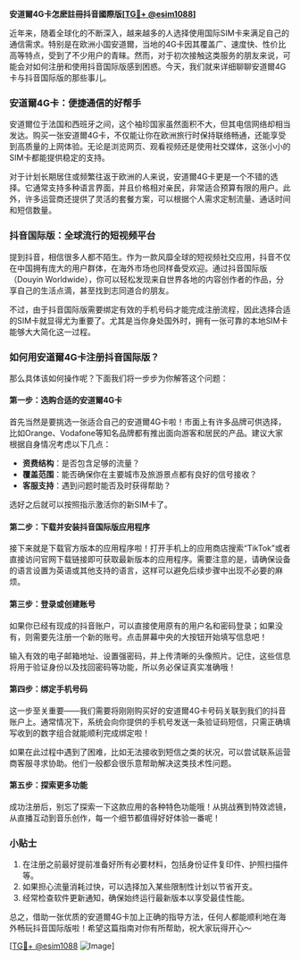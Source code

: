 **安道爾4G卡怎麽註冊抖音國際版[[TG💪+ @esim1088](https://t.me/s/esim1088)]**

近年来，随着全球化的不断深入，越来越多的人选择使用国际SIM卡来满足自己的通信需求。特别是在欧洲小国安道爾，当地的4G卡因其覆盖广、速度快、性价比高等特点，受到了不少用户的青睐。然而，对于初次接触这类服务的朋友来说，可能会对如何注册和使用抖音国际版感到困惑。今天，我们就来详细聊聊安道爾4G卡与抖音国际版的那些事儿。

### 安道爾4G卡：便捷通信的好帮手

安道爾位于法国和西班牙之间，这个袖珍国家虽然面积不大，但其电信网络却相当发达。购买一张安道爾4G卡，不仅能让你在欧洲旅行时保持联络畅通，还能享受到高质量的上网体验。无论是浏览网页、观看视频还是使用社交媒体，这张小小的SIM卡都能提供稳定的支持。

对于计划长期居住或频繁往返于欧洲的人来说，安道爾4G卡更是一个不错的选择。它通常支持多种语言界面，并且价格相对亲民，非常适合预算有限的用户。此外，许多运营商还提供了灵活的套餐方案，可以根据个人需求定制流量、通话时间和短信数量。

### 抖音国际版：全球流行的短视频平台

提到抖音，相信很多人都不陌生。作为一款风靡全球的短视频社交应用，抖音不仅在中国拥有庞大的用户群体，在海外市场也同样备受欢迎。通过抖音国际版（Douyin Worldwide），你可以轻松发现来自世界各地的内容创作者的作品，分享自己的生活点滴，甚至找到志同道合的朋友。

不过，由于抖音国际版需要绑定有效的手机号码才能完成注册流程，因此选择合适的SIM卡就显得尤为重要了。尤其是当你身处国外时，拥有一张可靠的本地SIM卡能够大大简化这一过程。

### 如何用安道爾4G卡注册抖音国际版？

那么具体该如何操作呢？下面我们将一步步为你解答这个问题：

#### 第一步：选购合适的安道爾4G卡

首先当然是要挑选一张适合自己的安道爾4G卡啦！市面上有许多品牌可供选择，比如Orange、Vodafone等知名品牌都有推出面向游客和居民的产品。建议大家根据自身情况考虑以下几点：

- **资费结构**：是否包含足够的流量？
- **覆盖范围**：能否确保你在主要城市及旅游景点都有良好的信号接收？
- **客服支持**：遇到问题时能否及时获得帮助？

选好之后就可以按照指示激活你的新SIM卡了。

#### 第二步：下载并安装抖音国际版应用程序

接下来就是下载官方版本的应用程序啦！打开手机上的应用商店搜索“TikTok”或者直接访问官网下载链接即可获取最新版本的应用程序。需要注意的是，请确保设备的语言设置为英语或其他支持的语言，这样可以避免后续步骤中出现不必要的麻烦。

#### 第三步：登录或创建账号

如果你已经有现成的抖音账户，可以直接使用原有的用户名和密码登录；如果没有，则需要先注册一个新的账号。点击屏幕中央的大按钮开始填写信息吧！

输入有效的电子邮箱地址、设置强密码，并上传清晰的头像照片。记住，这些信息将用于验证身份以及找回密码等功能，所以务必保证真实准确哦！

#### 第四步：绑定手机号码

这一步至关重要——我们需要将刚刚购买好的安道爾4G卡号码关联到我们的抖音账户上。通常情况下，系统会向你提供的手机号发送一条验证码短信，只需正确填写收到的数字组合就能顺利完成绑定啦！

如果在此过程中遇到了困难，比如无法接收到短信之类的状况，可以尝试联系运营商客服寻求协助。他们一般都会很乐意帮助解决这类技术性问题。

#### 第五步：探索更多功能

成功注册后，别忘了探索一下这款应用的各种特色功能哦！从挑战赛到特效滤镜，从直播互动到音乐创作，每一个细节都值得好好体验一番呢！

### 小贴士

1. 在注册之前最好提前准备好所有必要材料，包括身份证件复印件、护照扫描件等。
2. 如果担心流量消耗过快，可以选择加入某些限制性计划以节省开支。
3. 经常检查软件更新通知，确保始终运行最新版本以享受最佳性能。

总之，借助一张优质的安道爾4G卡加上正确的指导方法，任何人都能顺利地在海外畅玩抖音国际版啦！希望这篇指南对你有所帮助，祝大家玩得开心～

[[TG💪+ @esim1088](https://t.me/s/esim1088) ![Image](https://i.postimg.cc/4NQfJmqS/Snipaste-2025-05-13-00-14-12.png)]